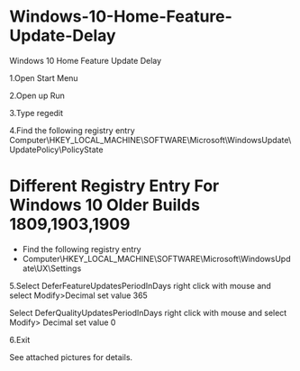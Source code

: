 # Windows-10-Home-Feature-Update-Delay
Windows 10 Home Feature Update Delay 

1.Open Start Menu

2.Open up Run 

3.Type regedit

4.Find the following registry entry
Computer\HKEY_LOCAL_MACHINE\SOFTWARE\Microsoft\WindowsUpdate\UpdatePolicy\PolicyState

# Different Registry Entry For Windows 10 Older Builds 1809,1903,1909
* Find the following registry entry
* Computer\HKEY_LOCAL_MACHINE\SOFTWARE\Microsoft\WindowsUpdate\UX\Settings

5.Select DeferFeatureUpdatesPeriodInDays right click with mouse and select 
Modify>Decimal set value 365

Select DeferQualityUpdatesPeriodInDays right click with mouse and select 
Modify> Decimal set value 0 

6.Exit

See attached pictures for details.
